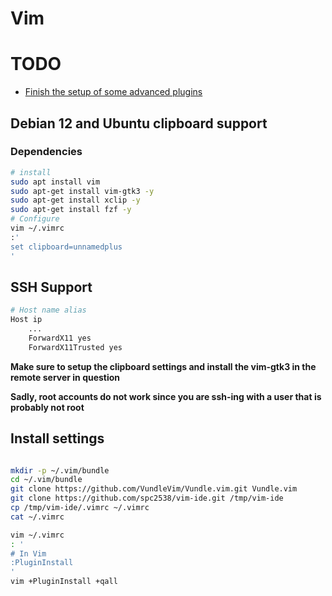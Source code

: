 # Vim

# TODO
- [Finish the setup of some advanced plugins](https://www.makeuseof.com/best-vim-plugins/)

## Debian 12 and Ubuntu clipboard support

### Dependencies

```sh
# install 
sudo apt install vim
sudo apt-get install vim-gtk3 -y
sudo apt-get install xclip -y
sudo apt-get install fzf -y
# Configure
vim ~/.vimrc
:'
set clipboard=unnamedplus
'
```

## SSH Support

```sh
# Host name alias
Host ip
    ...
	ForwardX11 yes
    ForwardX11Trusted yes
```

**Make sure to setup the clipboard settings and install the vim-gtk3 in the remote server in question**

**Sadly, root accounts do not work since you are ssh-ing with a user that is probably not root**

## Install settings

```sh

mkdir -p ~/.vim/bundle
cd ~/.vim/bundle
git clone https://github.com/VundleVim/Vundle.vim.git Vundle.vim
git clone https://github.com/spc2538/vim-ide.git /tmp/vim-ide
cp /tmp/vim-ide/.vimrc ~/.vimrc
cat ~/.vimrc

vim ~/.vimrc
: '
# In Vim
:PluginInstall
'
vim +PluginInstall +qall

```

